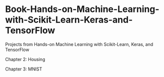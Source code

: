 # Book-Hands-on-Machine-Learning-with-Scikit-Learn-Keras-and-TensorFlow
Projects from Hands-on Machine Learning with Scikit-Learn, Keras, and TensorFlow

Chapter 2: Housing

Chapter 3: MNIST
